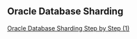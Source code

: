 ## Oracle Database Sharding

[Oracle Database Sharding Step by Step (1)](https://cashfit.github.io/oracle_articles/oracle_database_sharding1.html)

